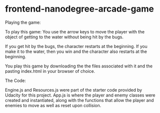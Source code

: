 frontend-nanodegree-arcade-game
===============================

Playing the game:

To play this game: You use the arrow keys to move the player with the object
of getting to the water without being hit by the bugs.

If you get hit by the bugs, the character restarts at the beginning. If you make
it to the water, then you win and the character also restarts at the beginning.

You play this game by downloading the the files associated with it and the pasting
index.html in your browser of choice.

The Code:

Engine.js and Resources.js were part of the starter code provided by Udacity for this
project. App.js is where the player and enemy classes were created and instantiated,
along with the functions that allow the player and enemies to move as well as reset upon
collision.
